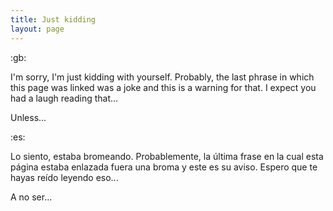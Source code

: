 ```yaml
---
title: Just kidding
layout: page
---
```



<div class="text-center">:gb:</div>

I'm sorry, I'm just kidding with yourself. Probably, the last phrase in which this page was linked was a joke and this is a warning for that. I expect you had a laugh reading that...

Unless...

<div class="text-center">:es:</div>

Lo siento, estaba bromeando. Probablemente, la última frase en la cual esta página estaba enlazada fuera una broma y este es su aviso. Espero que te hayas reído leyendo eso...

A no ser...